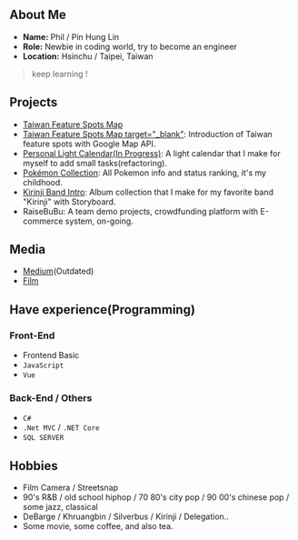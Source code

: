 ## About Me

* **Name:** Phil / Pin Hung Lin
* **Role:** Newbie in coding world, try to become an engineer
* **Location:** Hsinchu / Taipei, Taiwan

> keep learning ! 

## Projects
* <a href="https://linooohon.github.io/googlemap/14_feature_spots.html" target="_blank">Taiwan Feature Spots Map</a>
* [Taiwan Feature Spots Map target="_blank"](https://linooohon.github.io/googlemap/14_feature_spots.html): Introduction of Taiwan feature spots with Google Map API.
* [Personal Light Calendar(In Progress)](https://linooohon1997.azurewebsites.net/Calendar_App/Calender.html): A light calendar that I make for myself to add small tasks(refactoring).
* [Pokémon Collection](https://linooohon1997.azurewebsites.net/20210104_PokemonApp_Final/PokemonApp_Final.html): All Pokemon info and status ranking, it's my childhood.
* [Kirinji Band Intro](https://github.com/linooohon/Kirinji_Intro_App): Album collection that I make for my favorite band "Kirinji" with Storyboard.
* RaiseBuBu: A team demo projects, crowdfunding platform with E-commerce system, on-going.

## Media

* [Medium](https://linooohon.medium.com/)(Outdated)
* [Film](https://www.instagram.com/970106__/)

## Have experience(Programming)

### Front-End
- Frontend Basic
- `JavaScript`
- `Vue`
### Back-End / Others
- `C#`
- `.Net MVC` / `.NET Core`
- `SQL SERVER`

## Hobbies
- Film Camera / Streetsnap
- 90's R&B / old school hiphop / 70 80's city pop / 90 00's chinese pop / some jazz, classical
- DeBarge / Khruangbin / Silverbus / Kirinji / Delegation..
- Some movie, some coffee, and also tea.
